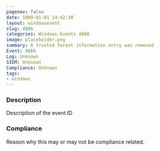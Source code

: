 ```yaml
---
pagenav: false
date: 1800-01-01 14:42:38
layout: windowsevent
slug: 4866
categories: Windows-Events 4800
image: placeholder.png
summary: A trusted forest information entry was removed
Event: 4866
Log: Unknown
SIEM: Unknown
Compliance: Unknown
tags:
- windows
---
```


### Description

Description of the event ID

### Compliance

Reason why this may or may not be compliance related.
